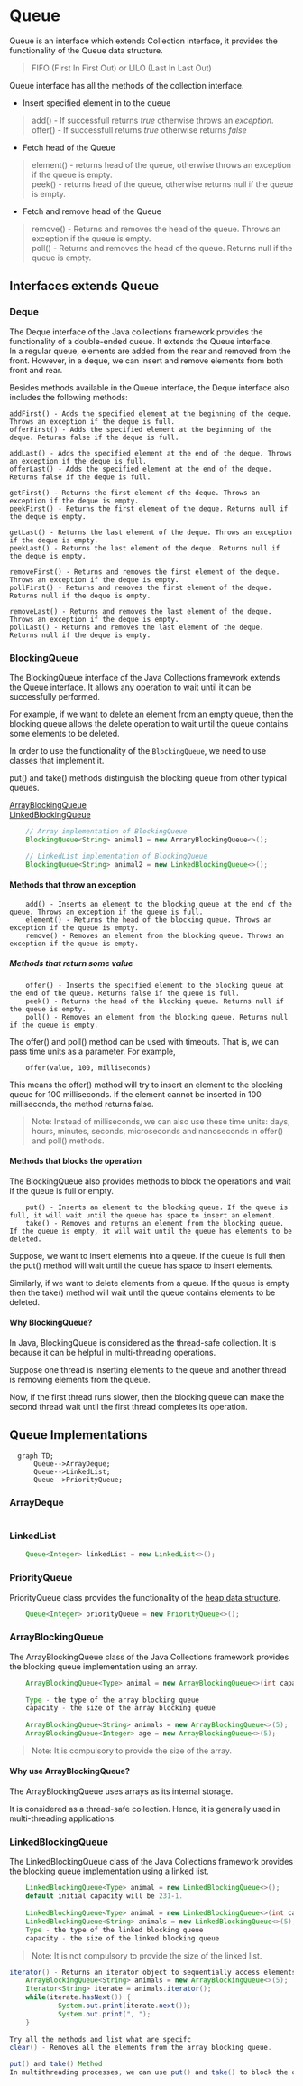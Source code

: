 # Queue

Queue is an interface which extends Collection interface, it provides the functionality of the Queue data structure.

> FIFO (First In First Out) or LILO (Last In Last Out)

Queue interface has all the methods of the collection interface.

- Insert specified element in to the queue
> add()   -  If successfull returns _true_ otherwise throws an _exception_.<br>
> offer() -  If successfull returns _true_ otherwise returns _false_

- Fetch head of the Queue
> element()  -  returns head of the queue, otherwise throws an exception if the queue is empty.<br>
> peek()     -  returns head of the queue, otherwise returns null if the queue is empty.

- Fetch and remove head of the Queue
> remove() - Returns and removes the head of the queue. Throws an exception if the queue is empty.<br>
> poll() - Returns and removes the head of the queue. Returns null if the queue is empty.

## Interfaces extends Queue

### Deque
The Deque interface of the Java collections framework provides the functionality of a double-ended queue. It extends the Queue interface.<br>
In a regular queue, elements are added from the rear and removed from the front. However, in a deque, we can insert and remove elements from both front and rear.<br>

Besides methods available in the Queue interface, the Deque interface also includes the following methods:
```
addFirst() - Adds the specified element at the beginning of the deque. Throws an exception if the deque is full.
offerFirst() - Adds the specified element at the beginning of the deque. Returns false if the deque is full.
```

```
addLast() - Adds the specified element at the end of the deque. Throws an exception if the deque is full.
offerLast() - Adds the specified element at the end of the deque. Returns false if the deque is full.
```

```
getFirst() - Returns the first element of the deque. Throws an exception if the deque is empty.
peekFirst() - Returns the first element of the deque. Returns null if the deque is empty.
```

```
getLast() - Returns the last element of the deque. Throws an exception if the deque is empty.
peekLast() - Returns the last element of the deque. Returns null if the deque is empty.
```

```
removeFirst() - Returns and removes the first element of the deque. Throws an exception if the deque is empty.
pollFirst() - Returns and removes the first element of the deque. Returns null if the deque is empty.
```

```
removeLast() - Returns and removes the last element of the deque. Throws an exception if the deque is empty.
pollLast() - Returns and removes the last element of the deque. Returns null if the deque is empty.
```


### BlockingQueue
The BlockingQueue interface of the Java Collections framework extends the Queue interface. It allows any operation to wait until it can be successfully performed.<br>

For example, if we want to delete an element from an empty queue, then the blocking queue allows the delete operation to wait until the queue contains some elements to be deleted.

In order to use the functionality of the ```BlockingQueue```, we need to use classes that implement it.

put() and take() methods distinguish the blocking queue from other typical queues.

[ArrayBlockingQueue]() <br>
[LinkedBlockingQueue]()

```java
    // Array implementation of BlockingQueue
    BlockingQueue<String> animal1 = new ArraryBlockingQueue<>();

    // LinkedList implementation of BlockingQueue
    BlockingQueue<String> animal2 = new LinkedBlockingQueue<>();
```
#### Methods that throw an exception
```
    add() - Inserts an element to the blocking queue at the end of the queue. Throws an exception if the queue is full.
    element() - Returns the head of the blocking queue. Throws an exception if the queue is empty.
    remove() - Removes an element from the blocking queue. Throws an exception if the queue is empty.
```
##### Methods that return some value
```
    offer() - Inserts the specified element to the blocking queue at the end of the queue. Returns false if the queue is full.
    peek() - Returns the head of the blocking queue. Returns null if the queue is empty.
    poll() - Removes an element from the blocking queue. Returns null if the queue is empty.
```

The offer() and poll() method can be used with timeouts. That is, we can pass time units as a parameter. For example,
```
    offer(value, 100, milliseconds)
```
This means the offer() method will try to insert an element to the blocking queue for 100 milliseconds. If the element cannot be inserted in 100 milliseconds, the method returns false.

> Note: Instead of milliseconds, we can also use these time units: days, hours, minutes, seconds, microseconds and nanoseconds in offer() and poll() methods.

#### Methods that blocks the operation
The BlockingQueue also provides methods to block the operations and wait if the queue is full or empty.
```
    put() - Inserts an element to the blocking queue. If the queue is full, it will wait until the queue has space to insert an element.
    take() - Removes and returns an element from the blocking queue. If the queue is empty, it will wait until the queue has elements to be deleted.
```
Suppose, we want to insert elements into a queue. If the queue is full then the put() method will wait until the queue has space to insert elements.

Similarly, if we want to delete elements from a queue. If the queue is empty then the take() method will wait until the queue contains elements to be deleted.

#### Why BlockingQueue?

In Java, BlockingQueue is considered as the thread-safe collection. It is because it can be helpful in multi-threading operations.

Suppose one thread is inserting elements to the queue and another thread is removing elements from the queue.

Now, if the first thread runs slower, then the blocking queue can make the second thread wait until the first thread completes its operation.




## Queue Implementations

```mermaid
  graph TD;
      Queue-->ArrayDeque;
      Queue-->LinkedList;
      Queue-->PriorityQueue;
```

### ArrayDeque

```java

```

### LinkedList

```java
    Queue<Integer> linkedList = new LinkedList<>();
```

### PriorityQueue

PriorityQueue class provides the functionality of the [heap data structure]().

```java
    Queue<Integer> priorityQueue = new PriorityQueue<>();
```

### ArrayBlockingQueue
The ArrayBlockingQueue class of the Java Collections framework provides the blocking queue implementation using an array.
```java
    ArrayBlockingQueue<Type> animal = new ArrayBlockingQueue<>(int capacity);
    
    Type - the type of the array blocking queue
    capacity - the size of the array blocking queue
    
    ArrayBlockingQueue<String> animals = new ArrayBlockingQueue<>(5);
    ArrayBlockingQueue<Integer> age = new ArrayBlockingQueue<>(5);
```
> Note: It is compulsory to provide the size of the array.


#### Why use ArrayBlockingQueue?
The ArrayBlockingQueue uses arrays as its internal storage.

It is considered as a thread-safe collection. Hence, it is generally used in multi-threading applications.

### LinkedBlockingQueue

The LinkedBlockingQueue class of the Java Collections framework provides the blocking queue implementation using a linked list.
```java
    LinkedBlockingQueue<Type> animal = new LinkedBlockingQueue<>();
    default initial capacity will be 231-1.
    
    LinkedBlockingQueue<Type> animal = new LinkedBlockingQueue<>(int capacity);
    LinkedBlockingQueue<String> animals = new LinkedBlockingQueue<>(5);
    Type - the type of the linked blocking queue
    capacity - the size of the linked blocking queue

```
> Note: It is not compulsory to provide the size of the linked list.


```java
iterator() - Returns an iterator object to sequentially access elements from the array blocking queue. It throws an exception if the queue is empty. We must import the java.util.Iterator package to use it.
    ArrayBlockingQueue<String> animals = new ArrayBlockingQueue<>(5);
    Iterator<String> iterate = animals.iterator();
    while(iterate.hasNext()) {
            System.out.print(iterate.next());
            System.out.print(", ");
    }
    
Try all the methods and list what are specifc 
clear() - Removes all the elements from the array blocking queue.

put() and take() Method
In multithreading processes, we can use put() and take() to block the operation of one thread to synchronize it with another thread. These methods will wait until they can be successfully executed.
```
